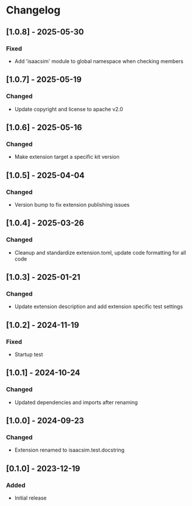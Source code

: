 # Changelog

## [1.0.8] - 2025-05-30
### Fixed
- Add 'isaacsim' module to global namespace when checking members

## [1.0.7] - 2025-05-19
### Changed
- Update copyright and license to apache v2.0

## [1.0.6] - 2025-05-16
### Changed
- Make extension target a specific kit version

## [1.0.5] - 2025-04-04
### Changed
- Version bump to fix extension publishing issues

## [1.0.4] - 2025-03-26
### Changed
- Cleanup and standardize extension.toml, update code formatting for all code

## [1.0.3] - 2025-01-21
### Changed
- Update extension description and add extension specific test settings

## [1.0.2] - 2024-11-19
### Fixed
- Startup test

## [1.0.1] - 2024-10-24
### Changed
- Updated dependencies and imports after renaming

## [1.0.0] - 2024-09-23
### Changed
- Extension renamed to isaacsim.test.docstring

## [0.1.0] - 2023-12-19
### Added
- Initial release
